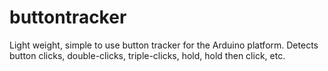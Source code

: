 # buttontracker
Light weight, simple to use button tracker for the Arduino platform. Detects button clicks, double-clicks, triple-clicks, hold, hold then click, etc.
